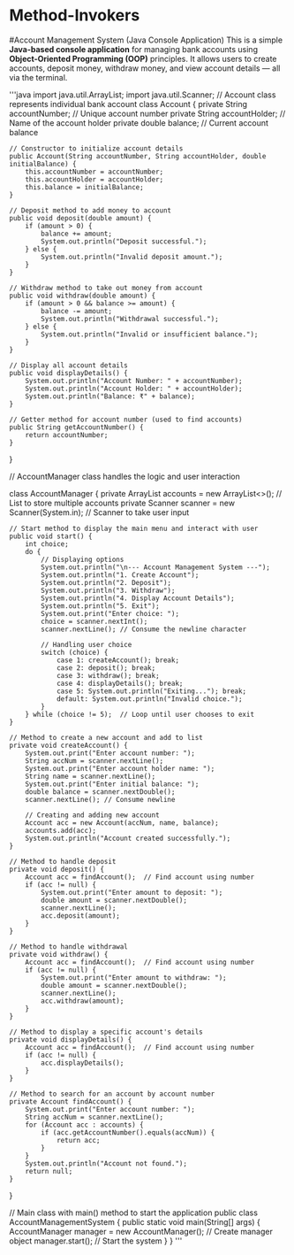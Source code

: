 # Method-Invokers


#Account Management System (Java Console Application)
This is a simple **Java-based console application** for managing bank accounts using **Object-Oriented Programming (OOP)** principles. It allows users to create accounts, deposit money, withdraw money, and view account details — all via the terminal.


'''java
import java.util.ArrayList;
import java.util.Scanner;
// Account class represents individual bank account
class Account {
    private String accountNumber;     // Unique account number
    private String accountHolder;     // Name of the account holder
    private double balance;           // Current account balance

    // Constructor to initialize account details
    public Account(String accountNumber, String accountHolder, double initialBalance) {
        this.accountNumber = accountNumber;
        this.accountHolder = accountHolder;
        this.balance = initialBalance;
    }

    // Deposit method to add money to account
    public void deposit(double amount) {
        if (amount > 0) {
            balance += amount;
            System.out.println("Deposit successful.");
        } else {
            System.out.println("Invalid deposit amount.");
        }
    }

    // Withdraw method to take out money from account
    public void withdraw(double amount) {
        if (amount > 0 && balance >= amount) {
            balance -= amount;
            System.out.println("Withdrawal successful.");
        } else {
            System.out.println("Invalid or insufficient balance.");
        }
    }

    // Display all account details
    public void displayDetails() {
        System.out.println("Account Number: " + accountNumber);
        System.out.println("Account Holder: " + accountHolder);
        System.out.println("Balance: ₹" + balance);
    }

    // Getter method for account number (used to find accounts)
    public String getAccountNumber() {
        return accountNumber;
    }
}

// AccountManager class handles the logic and user interaction


class AccountManager {
    private ArrayList<Account> accounts = new ArrayList<>();  // List to store multiple accounts
    private Scanner scanner = new Scanner(System.in);         // Scanner to take user input

    // Start method to display the main menu and interact with user
    public void start() {
        int choice;
        do {
            // Displaying options
            System.out.println("\n--- Account Management System ---");
            System.out.println("1. Create Account");
            System.out.println("2. Deposit");
            System.out.println("3. Withdraw");
            System.out.println("4. Display Account Details");
            System.out.println("5. Exit");
            System.out.print("Enter choice: ");
            choice = scanner.nextInt();
            scanner.nextLine(); // Consume the newline character

            // Handling user choice
            switch (choice) {
                case 1: createAccount(); break;
                case 2: deposit(); break;
                case 3: withdraw(); break;
                case 4: displayDetails(); break;
                case 5: System.out.println("Exiting..."); break;
                default: System.out.println("Invalid choice.");
            }
        } while (choice != 5);  // Loop until user chooses to exit
    }

    // Method to create a new account and add to list
    private void createAccount() {
        System.out.print("Enter account number: ");
        String accNum = scanner.nextLine();
        System.out.print("Enter account holder name: ");
        String name = scanner.nextLine();
        System.out.print("Enter initial balance: ");
        double balance = scanner.nextDouble();
        scanner.nextLine(); // Consume newline

        // Creating and adding new account
        Account acc = new Account(accNum, name, balance);
        accounts.add(acc);
        System.out.println("Account created successfully.");
    }

    // Method to handle deposit
    private void deposit() {
        Account acc = findAccount();  // Find account using number
        if (acc != null) {
            System.out.print("Enter amount to deposit: ");
            double amount = scanner.nextDouble();
            scanner.nextLine();
            acc.deposit(amount);
        }
    }

    // Method to handle withdrawal
    private void withdraw() {
        Account acc = findAccount();  // Find account using number
        if (acc != null) {
            System.out.print("Enter amount to withdraw: ");
            double amount = scanner.nextDouble();
            scanner.nextLine();
            acc.withdraw(amount);
        }
    }

    // Method to display a specific account's details
    private void displayDetails() {
        Account acc = findAccount();  // Find account using number
        if (acc != null) {
            acc.displayDetails();
        }
    }

    // Method to search for an account by account number
    private Account findAccount() {
        System.out.print("Enter account number: ");
        String accNum = scanner.nextLine();
        for (Account acc : accounts) {
            if (acc.getAccountNumber().equals(accNum)) {
                return acc;
            }
        }
        System.out.println("Account not found.");
        return null;
    }
}

// Main class with main() method to start the application
public class AccountManagementSystem {
    public static void main(String[] args) {
        AccountManager manager = new AccountManager();  // Create manager object
        manager.start();  // Start the system
    }
} '''





